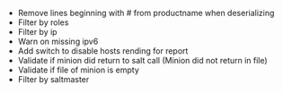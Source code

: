 * Remove lines beginning with # from productname when deserializing
* Filter by roles
* Filter by ip
* Warn on missing ipv6
* Add switch to disable hosts rending for report
* Validate if minion did return to salt call (Minion did not return in file)
* Validate if file of minion is empty
* Filter by saltmaster
